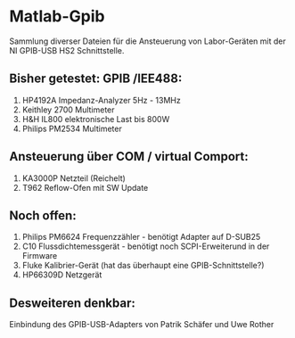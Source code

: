 # Matlab-Gpib
Sammlung diverser Dateien für die Ansteuerung von Labor-Geräten
mit der NI GPIB-USB HS2 Schnittstelle.

Bisher getestet:
GPIB /IEE488:
----------------
1) HP4192A Impedanz-Analyzer 5Hz - 13MHz
2) Keithley 2700 Multimeter
3) H&H IL800 elektronische Last bis 800W
4) Philips PM2534 Multimeter

Ansteuerung über COM / virtual Comport:
----------------------------------------
1) KA3000P Netzteil (Reichelt)
2) T962 Reflow-Ofen mit SW Update

Noch offen:
----------------------------------------
1) Philips PM6624 Frequenzzähler - benötigt Adapter auf D-SUB25
2) C10 Flussdichtemessgerät - benötigt noch SCPI-Erweiterund in der Firmware
3) Fluke Kalibrier-Gerät (hat das überhaupt eine GPIB-Schnittstelle?)
4) HP66309D Netzgerät

Desweiteren denkbar:
-----------------------------
Einbindung des GPIB-USB-Adapters von Patrik Schäfer und Uwe Rother


